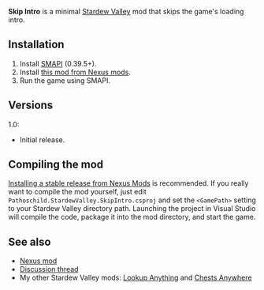 **Skip Intro** is a minimal [Stardew Valley](http://stardewvalley.net/) mod that skips the game's loading intro.

## Installation
1. Install [SMAPI](https://github.com/ClxS/SMAPI) (0.39.5+).
2. Install [this mod from Nexus mods](http://www.nexusmods.com/stardewvalley/mods/533).
3. Run the game using SMAPI.

## Versions
1.0:
* Initial release.

## Compiling the mod
[Installing a stable release from Nexus Mods](http://www.nexusmods.com/stardewvalley/mods/533/) is
recommended. If you really want to compile the mod yourself, just edit `Pathoschild.StardewValley.SkipIntro.csproj`
and set the `<GamePath>` setting to your Stardew Valley directory path. Launching the project in Visual
Studio will compile the code, package it into the mod directory, and start the game.

## See also
* [Nexus mod](http://www.nexusmods.com/stardewvalley/mods/533)
* [Discussion thread](http://community.playstarbound.com/threads/smapi-skip-intro.123673/)
* My other Stardew Valley mods: [Lookup Anything](https://github.com/Pathoschild/LookupAnything) and [Chests Anywhere](https://github.com/Pathoschild/ChestsAnywhere)